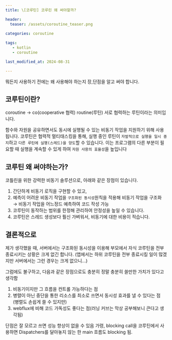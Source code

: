 ```yaml
---
title: \[코루틴] 코루린 왜 써야할까?

header:
  teaser: /assets/coroutine_teaser.png

categories: coroutine
   
tags:
   - kotlin
   - coroutine

last_modified_at: 2024-08-31 

---
```


뭐든지 사용하기 전에는 왜 사용해야 하는지 장,단점을 알고 써야 합니다.

## 코루틴이란?
coroutine → co(cooperative 협력) routine(루틴) 서로 협력하는 루틴이라는 의미입니다.

함수와 자원을 공유하면서도 동시에 실행될 수 있는 비동기 작업을 지원하기 위해 사용됩니다. 코루틴은 협력적 멀티태스킹을 통해, 실행 중인 루틴이 `자발적으로 실행을 일시 중지`하고 `다른 루틴에 실행(스레드)을 양도`할 수 있습니다. 이는 프로그램의 다른 부분이 필요할 때 실행을 계속할 수 있게 하여 `자원 사용의 효율성`을 높입니다

## 코루틴 왜 써야하는가?
코틀린을 위한 강력한 비동기 솔루션으로, 아래와 같은 장점이 있습니다.

1.  간단하게 비동기 로직을 구현할 수 있고,
2.  예측이 어려운 비동기 작업을 `구조화된 동시성`원칙을 적용해 비동기 작업을 구조화 → 비동기 작업을 어느정드 예측하여 코드 작성 가능
3.  코루틴이 동작하는 범위를 한정해 관리하여 안정성을 높일 수 있습니다.
4.  코루틴은 스레드 생성보다 훨신 가벼워서, 비동기에 대한 비용이 적습니다.

## 결론적으로
제가 생각했을 때, 서버에서는 구조화된 동시성을 이용해 부모에서 자식 코루틴을 전부 종료시키는 상황은 크게 없긴 합니다. (앱에서는 하위 코루틴을 전부 종료시킬 일이 많겠지만 서버에서는 그런 경우는 크게 없으니...)

그럼에도 불구하고, 다음과 같은 장점으로도 충분히 정말 충분히 쓸만한 가치가 있다고 생각함
1. 비동기이지만 그 흐름을 컨트롤 가능하다는 점
2. 병렬이 아닌 중단을 통한 리소스를 최소로 쓰면서 동시성 효과를 낼 수 있다는 점 (병렬도 손쉽게 쓸 수 있지만)
3. webflux에 비해 코드 가독성도 좋다는 점(러닝 커브는 막상 공부해보니 큰다고 생각됨)

단점은 잘 모르고 쓰면 성능 향상이 없을 수 있음
가령, blocking call을 코루틴에서 사용하면 Dispatchers를 달아놓지 않는 한 main 흐름도 blocking 됨.

<!--stackedit_data:
eyJoaXN0b3J5IjpbLTEyNTEwNzUzNjUsMTA4NjQ1MTMzOF19
-->
